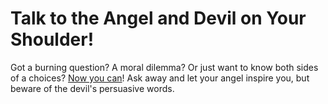 # Talk to the Angel and Devil on Your Shoulder!

Got a burning question? A moral dilemma? Or just want to know both sides of a choices?
[Now you can](http://lxve23.github.io/angeldevil-chatbot-frontend/)! Ask away and let your angel inspire you, but beware of the devil's persuasive words.